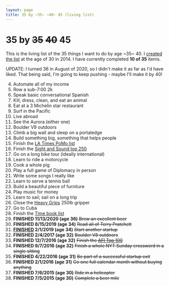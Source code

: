 ```yaml
---
layout: page
title: 35 by ~35~ ~40~ 45 (living list)
---
```


# 35 by ~~35~~ ~~40~~ 45

This is the living list of the 35 things I want to do by age ~35~ 40. I
[created the list](/blog/post/35-by-35/) at the age of 30 in 2014. I have currently
completed **10 of 35** items.

UPDATE: I turned 36 in August of 2020, so I didn't make it as far as I'd
have liked. That being said, I'm going to keep pushing - maybe I'll make
it by 40!

  4. Automate all of my income
  18. Row a sub-7:00 2k
  5. Speak basic conversational Spanish
  15. Kill, dress, clean, and eat an animal
  25. Eat at a 3 Michelin star restaurant
  1. Surf in the Pacific
  2. Live abroad
  3. See the Aurora (either one)
  7. Boulder V9 outdoors
  30. Climb a big wall and sleep on a portaledge
  22. Build something big, something that helps people
  12. Finish the [LA Times PoMo list](http://latimesblogs.latimes.com/jacketcopy/2009/07/the-mostly-complete-annotated-and-essential-postmodern-reading-list.html)
  29. Finish the [Sight and Sound top 250](http://www.darkhorizons.com/news/24705/the-sight-sound-top-250-films)
  27. Go on a long bike tour (ideally international)
  8. Learn to ride a motorcycle
  9. Cook a whole pig
  28. Play a full game of Diplomacy in person
  17. Write some songs I really like
  21. Learn to serve a tennis ball
  11. Build a beautiful piece of furniture
  16. Play music for money
  26. Learn to sail; sail on a long trip
  33. Close the [Heavy Grips](http://www.heavygrips.com/) 250lb gripper
  23. Go to Cuba
  13. Finish the [Time book list](http://entertainment.time.com/2005/10/16/all-time-100-novels/)
  19. **FINISHED 11/13/2020 (age 36)** ~~Brew an excellent beer~~
  10. **FINISHED 8/15/2019 (age 34)** ~~Read all of Terry Pratchett~~
  32. **[FINISHED](https://siegescape.com) 2/1/2019 (age 34)** ~~Start another startup~~
  6. **FINISHED 2/4/2017 (age 32)** ~~Boulder V8 outdoors~~
  14. **FINISHED 12/7/2016 (age 32)** ~~Finish the [AFI Top 100](http://www.afi.com/100years/movies10.aspx)~~
  31. **FINISHED 9/7/2016 (age 32)** ~~Finish a whole NYT Sunday crossword in a single sitting~~
  34. **FINISHED 4/22/2016 (age 31)** ~~Be part of a successful startup exit~~
  35. **FINISHED 2/1/2016 (age 31)** ~~Go one full calendar month without buying anything~~
  24. **FINISHED 7/6/2015 (age 30)** ~~Ride in a helicopter~~
  20. **FINISHED 7/5/2015 (age 30)** ~~Complete a beer mile~~
